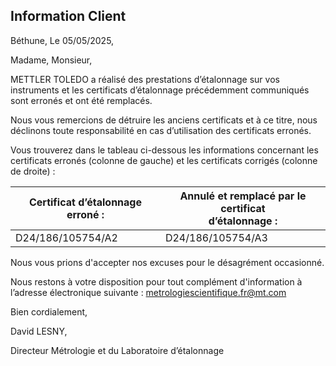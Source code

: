 ## Information Client

Béthune,
Le 05/05/2025,

Madame, Monsieur,

METTLER TOLEDO a réalisé des prestations d’étalonnage sur vos instruments et les certificats
d’étalonnage précédemment communiqués sont erronés et ont été remplacés.

Nous vous remercions de détruire les anciens certificats et à ce titre, nous déclinons toute
responsabilité en cas d’utilisation des certificats erronés.

Vous trouverez dans le tableau ci-dessous les informations concernant les certificats erronés
(colonne de gauche) et les certificats corrigés (colonne de droite) :

|Certificat d’étalonnage erroné :|Annulé et remplacé par le certificat<br>d’étalonnage :|
|---|---|
|D24/186/105754/A2|D24/186/105754/A3|



Nous vous prions d'accepter nos excuses pour le désagrément occasionné.

Nous restons à votre disposition pour tout complément d'information à l’adresse
électronique suivante : metrologiescientifique.fr@mt.com

Bien cordialement,

David LESNY,

Directeur Métrologie et du Laboratoire d’étalonnage


